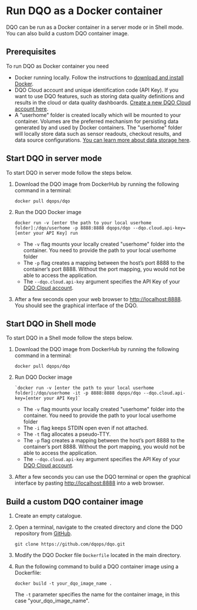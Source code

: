 # Run DQO as a Docker container

DQO can be run as a Docker container in a server mode or in Shell mode. You can also build a custom DQO container image.   

## Prerequisites

To run DQO as Docker container you need

- Docker running locally. Follow the instructions to [download and install Docker](https://docs.docker.com/get-docker/).
- DQO Cloud account and unique identification code (API Key). If you want to use DQO features, such as storing data quality
    definitions and results in the cloud or data quality dashboards. [Create a new DQO Cloud account here](https://cloud.dqo.ai/registration).
- A "userhome" folder is created locally which will be mounted to your container. Volumes are the preferred mechanism for persisting data generated
    by and used by Docker containers. The "userhome" folder will locally store data such as sensor readouts, checkout results, and data source configurations.
    [You can learn more about data storage here](../../dqo-concepts/data-storage/data-storage.md).

## Start DQO in server mode

To start DQO in server mode follow the steps below.

1. Download the DQO image from DockerHub by running the following command in a terminal: 

    ```
    docker pull dqops/dqo
    ```

2. Run the DQO Docker image 
    ```
    docker run -v [enter the path to your local userhome folder]:/dqo/userhome -p 8888:8888 dqops/dqo --dqo.cloud.api-key=[enter your API Key] run
    ```

    - The `-v` flag mounts your locally created "userhome" folder into the container. You need to provide the path to your local userhome folder
    - The `-p` flag creates a mapping between the host’s port 8888 to the container’s port 8888. Without the port mapping, you would not be able to access the application.
    - The `--dqo.cloud.api-key` argument specifies the API Key of your [DQO Cloud account](https://cloud.dqo.ai/registration).

3. After a few seconds open your web browser to [http://localhost:8888](http://localhost:8888). You should see the graphical interface of the DQO.


## Start DQO in Shell mode

To start DQO in a Shell mode follow the steps below.

1. Download the DQO image from DockerHub by running the following command in a terminal:

    ```
    docker pull dqops/dqo
    ```

2. Run DQO Docker image

    ```
    `docker run -v [enter the path to your local userhome folder]:/dqo/userhome -it -p 8888:8888 dqops/dqo --dqo.cloud.api-key=[enter your API Key]`
    ```

   - The `-v` flag mounts your locally created "userhome" folder into the container. You need to provide the path to your local userhome folder
   - The `-i` flag keeps STDIN open even if not attached.
   - The `-t` flag allocates a pseudo-TTY.
   - The `-p` flag creates a mapping between the host’s port 8888 to the container’s port 8888. Without the port mapping, you would not be able to access the application.
   - The `--dqo.cloud.api-key` argument specifies the API Key of your [DQO Cloud account](https://cloud.dqo.ai/registration).

3. After a few seconds you can use the DQO terminal or open the graphical interface by pasting [http://localhost:8888](http://localhost:8888) into a web browser. 

## Build a custom DQO container image

1. Create an empty catalogue. 
2. Open a terminal, navigate to the created directory and clone the DQO repository from [GitHub](https://github.com/dqops/dqo).
    
    ```
    git clone https://github.com/dqops/dqo.git
    ```

3. Modify the DQO Docker file `Dockerfile` located in the main directory.

4. Run the following command to build a DQO container image using a Dockerfile:

    ```
    docker build -t your_dqo_image_name .
    ```
   
    The `-t` parameter specifies the name for the container image, in this case "your_dqo_image_name".


